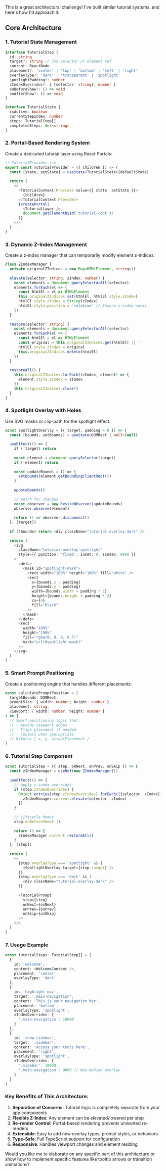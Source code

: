 This is a great architectural challenge! I've built similar tutorial systems, and here's how I'd approach it:

## Core Architecture

### 1. **Tutorial State Management**
```typescript
interface TutorialStep {
  id: string
  target?: string // CSS selector or element ref
  content: ReactNode
  placement?: 'center' | 'top' | 'bottom' | 'left' | 'right'
  overlayType?: 'dark' | 'transparent' | 'spotlight'
  spotlightPadding?: number
  zIndexOverrides?: { [selector: string]: number }
  onBeforeShow?: () => void
  onAfterShow?: () => void
}

interface TutorialState {
  isActive: boolean
  currentStepIndex: number
  steps: TutorialStep[]
  completedSteps: Set<string>
}
```

### 2. **Portal-Based Rendering System**
Create a dedicated tutorial layer using React Portals:

```typescript
// TutorialProvider.tsx
export const TutorialProvider = ({ children }) => {
  const [state, setState] = useState<TutorialState>(defaultState)
  
  return (
    <>
      <TutorialContext.Provider value={{ state, setState }}>
        {children}
      </TutorialContext.Provider>
      {createPortal(
        <TutorialLayer />,
        document.getElementById('tutorial-root')!
      )}
    </>
  )
}
```

### 3. **Dynamic Z-Index Management**
Create a z-index manager that can temporarily modify element z-indices:

```typescript
class ZIndexManager {
  private originalZIndices = new Map<HTMLElement, string>()
  
  elevate(selector: string, zIndex: number) {
    const elements = document.querySelectorAll(selector)
    elements.forEach(el => {
      const htmlEl = el as HTMLElement
      this.originalZIndices.set(htmlEl, htmlEl.style.zIndex)
      htmlEl.style.zIndex = String(zIndex)
      htmlEl.style.position = 'relative' // Ensure z-index works
    })
  }
  
  restore(selector: string) {
    const elements = document.querySelectorAll(selector)
    elements.forEach(el => {
      const htmlEl = el as HTMLElement
      const original = this.originalZIndices.get(htmlEl) || ''
      htmlEl.style.zIndex = original
      this.originalZIndices.delete(htmlEl)
    })
  }
  
  restoreAll() {
    this.originalZIndices.forEach((zIndex, element) => {
      element.style.zIndex = zIndex
    })
    this.originalZIndices.clear()
  }
}
```

### 4. **Spotlight Overlay with Holes**
Use SVG masks or clip-path for the spotlight effect:

```typescript
const SpotlightOverlay = ({ target, padding = 8 }) => {
  const [bounds, setBounds] = useState<DOMRect | null>(null)
  
  useEffect(() => {
    if (!target) return
    
    const element = document.querySelector(target)
    if (!element) return
    
    const updateBounds = () => {
      setBounds(element.getBoundingClientRect())
    }
    
    updateBounds()
    
    // Watch for changes
    const observer = new ResizeObserver(updateBounds)
    observer.observe(element)
    
    return () => observer.disconnect()
  }, [target])
  
  if (!bounds) return <div className="tutorial-overlay-dark" />
  
  return (
    <svg 
      className="tutorial-overlay-spotlight"
      style={{ position: 'fixed', inset: 0, zIndex: 9998 }}
    >
      <defs>
        <mask id="spotlight-mask">
          <rect width="100%" height="100%" fill="white" />
          <rect
            x={bounds.x - padding}
            y={bounds.y - padding}
            width={bounds.width + padding * 2}
            height={bounds.height + padding * 2}
            rx={4}
            fill="black"
          />
        </mask>
      </defs>
      <rect
        width="100%"
        height="100%"
        fill="rgba(0, 0, 0, 0.7)"
        mask="url(#spotlight-mask)"
      />
    </svg>
  )
}
```

### 5. **Smart Prompt Positioning**
Create a positioning engine that handles different placements:

```typescript
const calculatePromptPosition = (
  targetBounds: DOMRect,
  promptSize: { width: number; height: number },
  placement: string,
  viewport: { width: number; height: number }
) => {
  // Smart positioning logic that:
  // - Avoids viewport edges
  // - Flips placement if needed
  // - Centers when appropriate
  // Returns { x, y, actualPlacement }
}
```

### 6. **Tutorial Step Component**
```typescript
const TutorialStep = ({ step, onNext, onPrev, onSkip }) => {
  const zIndexManager = useRef(new ZIndexManager())
  
  useEffect(() => {
    // Apply z-index overrides
    if (step.zIndexOverrides) {
      Object.entries(step.zIndexOverrides).forEach(([selector, zIndex]) => {
        zIndexManager.current.elevate(selector, zIndex)
      })
    }
    
    // Lifecycle hooks
    step.onBeforeShow?.()
    
    return () => {
      zIndexManager.current.restoreAll()
    }
  }, [step])
  
  return (
    <>
      {step.overlayType === 'spotlight' && (
        <SpotlightOverlay target={step.target} />
      )}
      {step.overlayType === 'dark' && (
        <div className="tutorial-overlay-dark" />
      )}
      
      <TutorialPrompt
        step={step}
        onNext={onNext}
        onPrev={onPrev}
        onSkip={onSkip}
      />
    </>
  )
}
```

### 7. **Usage Example**
```typescript
const tutorialSteps: TutorialStep[] = [
  {
    id: 'welcome',
    content: <WelcomeContent />,
    placement: 'center',
    overlayType: 'dark'
  },
  {
    id: 'highlight-nav',
    target: '.main-navigation',
    content: 'This is your navigation bar',
    placement: 'bottom',
    overlayType: 'spotlight',
    zIndexOverrides: {
      '.main-navigation': 10000
    }
  },
  {
    id: 'show-sidebar',
    target: '.sidebar',
    content: 'Access your tools here',
    placement: 'right',
    overlayType: 'spotlight',
    zIndexOverrides: {
      '.sidebar': 10000,
      '.main-navigation': 9000 // Now behind overlay
    }
  }
]
```

### Key Benefits of This Architecture:

1. **Separation of Concerns**: Tutorial logic is completely separate from your app components
2. **Flexible Z-Index**: Any element can be elevated/lowered per step
3. **Re-render Control**: Portal-based rendering prevents unwanted re-renders
4. **Extensible**: Easy to add new overlay types, prompt styles, or behaviors
5. **Type-Safe**: Full TypeScript support for configuration
6. **Responsive**: Handles viewport changes and element resizing

Would you like me to elaborate on any specific part of this architecture or show how to implement specific features like tooltip arrows or transition animations?